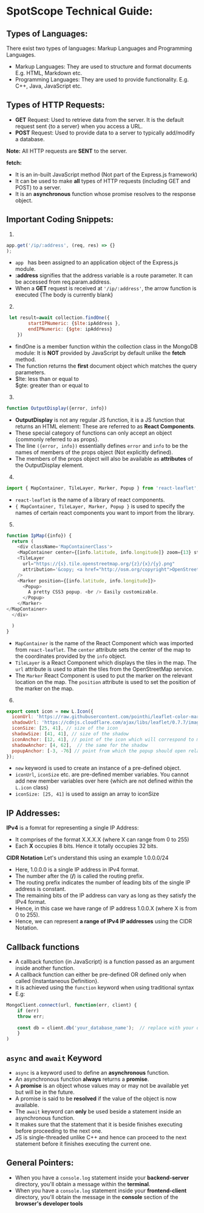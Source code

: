 # SpotScope Technical Guide:

## Types of Languages:
There exist two types of languages: Markup Languages and Programming Languages.
- Markup Languages: They are used to structure and format documents E.g. HTML, Markdown etc. 
- Programming Languages: They are used to provide functionality. E.g. C++, Java, JavaScript etc.

## Types of HTTP Requests:

- **GET** Request: Used to retrieve data from the server. It is the default request sent {to a server} when you access a URL.
- **POST** Request: Used to provide data to a server to typically add/modify a database.

**Note:** All HTTP requests are **SENT** to the server.

**fetch:**
- It is an in-built JavaScript method (Not part of the Express.js framework)
- It can be used to make **all** types of HTTP requests (including GET and POST) to a server.
- It is an **asynchronous** function whose promise resolves to the response object.

## Important Coding Snippets:

1. 
``` javascript
app.get('/ip/:address', (req, res) => {}
); 
```

- `app ` has been assigned to an application object of the Express.js module. 
- **:address** signifies that the address variable is a route parameter. It can be accessed from req.param.address. 
- When a **GET** request is received at `'/ip/:address'`, the arrow function is executed {The body is currently blank}

2. 
``` javascript
 let result=await collection.findOne({
        startIPNumeric: {$lte:ipAddress }, 
        endIPNumeric: {$gte: ipAddress}
    })
```
- findOne is a member function within the collection class in the MongoDB module: It is **NOT** provided by JavaScript by default unlike the **fetch** method.
- The function returns the **first** document object which matches the query parameters.
- $lte: less than or equal to  
  $gte: greater than or equal to
3. 
``` javascript
function OutputDisplay({error, info}) 
```
- **OutputDisplay** is not any regular JS function, it is a JS function that returns an HTML element: These are referred to as **React Components**.
- These special category of functions can only accept an object {commonly referred to as props}.
- The line ``({error, info})`` essentially defines ``error`` and ``info`` to be the names of members of the props object (Not explicitly defined).
- The members of the props object will also be available as **attributes** of the OutputDisplay element.

4. 
``` javascript
import { MapContainer, TileLayer, Marker, Popup } from 'react-leaflet';
```
- ``react-leaflet`` is the name of a library of react components.
- ``{ MapContainer, TileLayer, Marker, Popup }`` is used to specify the names of certain react components you want to import from the library.

5. 
``` javascript
function IpMap({info}) {
  return (
    <div className='MapContainerClass'>
    <MapContainer center={[info.latitude, info.longitude]} zoom={13} style={{ height: "100vh", width: "100%" }}>
    <TileLayer
      url="https://{s}.tile.openstreetmap.org/{z}/{x}/{y}.png"
      attribution='&copy; <a href="http://osm.org/copyright">OpenStreetMap</a> contributors'
    /> 
    <Marker position={[info.latitude, info.longitude]}>
      <Popup>
        A pretty CSS3 popup. <br /> Easily customizable.
      </Popup>
    </Marker>
</MapContainer> 
  </div>

  )
}
```
- `MapContainer` is the name of the React Component which was imported from  `react-leaflet`. The `center` attribute sets the center of the map to the coordinates provided by the `info` object.
- `TileLayer`  is a React Component which displays the tiles in the map. The `url` attribute is used to attain the tiles from the OpenStreetMap service.
- The `Marker` React Component is used to put the marker on the relevant location on the map. The `position` attribute is used to set the position of the marker on the map.
6. 
``` javascript
export const icon = new L.Icon({
  iconUrl: 'https://raw.githubusercontent.com/pointhi/leaflet-color-markers/master/img/marker-icon-2x-red.png',
  shadowUrl: 'https://cdnjs.cloudflare.com/ajax/libs/leaflet/0.7.7/images/marker-shadow.png',
  iconSize: [25, 41], // size of the icon
  shadowSize: [41, 41], // size of the shadow
  iconAnchor: [12, 41], // point of the icon which will correspond to marker's location
  shadowAnchor: [4, 62],  // the same for the shadow
  popupAnchor: [-3, -76] // point from which the popup should open relative to the iconAnchor
});
```
- `new` keyword is used to create an instance of a pre-defined object.
- `iconUrl`, `iconSize` etc. are pre-defined member variables. You cannot add new member variables over here {which are not defined within the `L.icon` class}
- ` iconSize: [25, 41] ` is used to assign an array to iconSize






## IP Addresses:
**IPv4** is a fomrat for representing a single IP Address: 
- It comprises of the format X.X.X.X (where X can range from 0 to 255)
- Each **X** occupies 8 bits. Hence it totally occupies 32 bits.

**CIDR Notation**
Let's understand this using an example 1.0.0.0/24
- Here, 1.0.0.0 is a single IP address in IPv4 format.
- The number after the (**/**) is called the routing prefix.
- The routing prefix indicates the number of leading bits of the single IP address is constant.
- The remaining bits of the IP address can vary as long as they satisfy the IPv4 format.
- Hence, in this case we have range of IP address 1.0.0.X (where X is from 0 to 255).
- Hence, we can represent **a range of IPv4 IP addresses** using the CIDR Notation.

## Callback functions ##
- A callback function {in JavaScript} is a function passed as an argument inside another function.
- A callback function can either be pre-defined OR defined only when called {Instantaneous Definition}.
- It is achieved using the `function` keyword when using traditional syntax
- E.g: 
``` javascript
MongoClient.connect(url, function(err, client) {
    if (err) 
    throw err;
    
    const db = client.db('your_database_name');  // replace with your database name
    }
)
```
## `async` and `await` Keyword ##
- `async` is a keyword used to define an **asynchronous** function.
- An asynchronous function **always** returns a **promise**.
- A **promise** is an object whose values may or may not be available yet but will be in the future.
- A promise is said to be **resolved** if the value of the object is now available.
- The `await` keyword can **only** be used beside a statement inside an asynchronous function.
- It makes sure that the statement that it is beside finishes executing before proceeding to the next one.
- JS is single-threaded unlike C++ and hence can proceed to the next statement before it finishes executing the current one.

## General Pointers:
- When you have a ``console.log`` statement inside your **backend-server** directory, you'll obtain a message within the **terminal**.
- When you have a ``console.log`` statement inside your **frontend-client** directory, you'll obtain the message in the **console** section of the **browser's developer tools**











            
